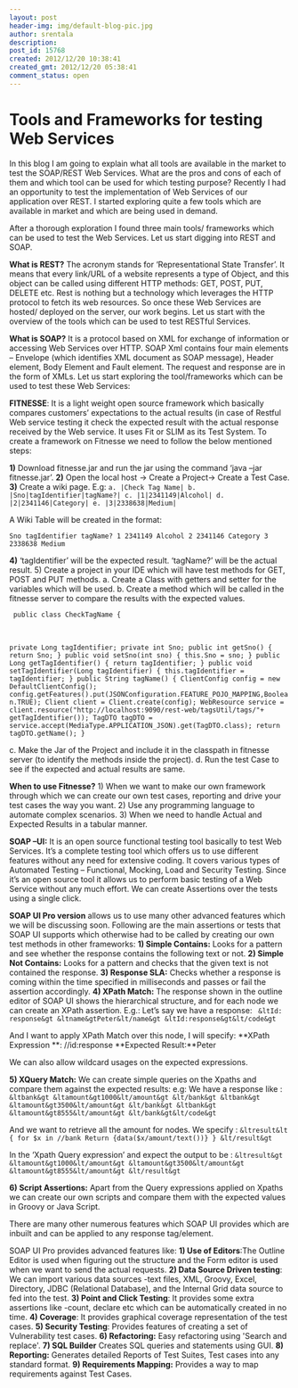 ```yaml
---
layout: post
header-img: img/default-blog-pic.jpg
author: srentala
description: 
post_id: 15768
created: 2012/12/20 10:38:41
created_gmt: 2012/12/20 05:38:41
comment_status: open
---
```


# Tools and Frameworks for testing Web Services

In this blog I am going to explain what all tools are available in the market to test the SOAP/REST Web Services. What are the pros and cons of each of them and which tool can be used for which testing purpose? Recently I had an opportunity to test the implementation of Web Services of our application over REST. I started exploring quite a few tools which are available in market and which are being used in demand.

After a thorough exploration I found three main tools/ frameworks which can be used to test the Web Services. Let us start digging into REST and SOAP.

**What is REST?** The acronym stands for ‘Representational State Transfer’. It means that every link/URL of a website represents a type of Object, and this object can be called using different HTTP methods: GET, POST, PUT, DELETE etc. Rest is nothing but a technology which leverages the HTTP protocol to fetch its web resources. So once these Web Services are hosted/ deployed on the server, our work begins. Let us start with the overview of the tools which can be used to test RESTful Services. 

**What is SOAP?** It is a protocol based on XML for exchange of information or accessing Web Services over HTTP. SOAP Xml contains four main elements – Envelope (which identifies XML document as SOAP message), Header element, Body Element and Fault element. The request and response are in the form of XMLs. Let us start exploring the tool/frameworks which can be used to test these Web Services:

**FITNESSE**: It is a light weight open source framework which basically compares customers’ expectations to the actual results (in case of Restful Web service testing it check the expected result with the actual response received by the Web service. It uses Fit or SLIM as its Test System. To create a framework on Fitnesse we need to follow the below mentioned steps:

**1)** Download fitnesse.jar and run the jar using the command ‘java –jar fitnesse.jar’. **2)** Open the local host -> Create a Project-> Create a Test Case. **3)** Create a wiki page. E.g: `a. |Check Tag Name| b. |Sno|tagIdentifier|tagName?| c. |1|2341149|Alcohol| d. |2|2341146|Category| e. |3|2338638|Medium|`

A Wiki Table will be created in the format:

`Sno tagIdentifier tagName? 1 2341149 Alcohol 2 2341146 Category 3 2338638 Medium`

**4)** ‘tagIdentifier’ will be the expected result. ‘tagName?’ will be the actual result. 5) Create a project in your IDE which will have test methods for GET, POST and PUT methods. a. Create a Class with getters and setter for the variables which will be used. b. Create a method which will be called in the fitnesse server to compare the results with the expected values.

` public class CheckTagName {`

 

` private Long tagIdentifier; private int Sno; public int getSno() { return Sno; } public void setSno(int sno) { this.Sno = sno; } public Long getTagIdentifier() { return tagIdentifier; } public void setTagIdentifier(Long tagIdentifier) { this.tagIdentifier = tagIdentifier; } public String tagName() { ClientConfig config = new DefaultClientConfig(); config.getFeatures().put(JSONConfiguration.FEATURE_POJO_MAPPING,Boolean.TRUE); Client client = Client.create(config); WebResource service = client.resource("http://localhost:9090/rest-web/tagsUtil/tags/"+ getTagIdentifier()); TagDTO tagDTO = service.accept(MediaType.APPLICATION_JSON).get(TagDTO.class); return tagDTO.getName(); } `

c. Make the Jar of the Project and include it in the classpath in fitnesse server (to identify the methods inside the project). d. Run the test Case to see if the expected and actual results are same.

**When to use Fitnesse?** 1) When we want to make our own framework through which we can create our own test cases, reporting and drive your test cases the way you want. 2) Use any programming language to automate complex scenarios. 3) When we need to handle Actual and Expected Results in a tabular manner.

**SOAP –UI:** It is an open source functional testing tool basically to test Web Services. It’s a complete testing tool which offers us to use different features without any need for extensive coding. It covers various types of Automated Testing – Functional, Mocking, Load and Security Testing. Since it’s an open source tool it allows us to perform basic testing of a Web Service without any much effort. We can create Assertions over the tests using a single click.

**SOAP UI Pro version** allows us to use many other advanced features which we will be discussing soon. Following are the main assertions or tests that SOAP UI supports which otherwise had to be called by creating our own test methods in other frameworks: **1) Simple Contains:** Looks for a pattern and see whether the response contains the following text or not. **2) Simple Not Contains:** Looks for a pattern and checks that the given text is not contained the response. **3) Response SLA:** Checks whether a response is coming within the time specified in milliseconds and passes or fail the assertion accordingly. **4) XPath Match:** The response shown in the outline editor of SOAP UI shows the hierarchical structure, and for each node we can create an XPath assertion. E.g.: Let’s say we have a response: ` &ltId: response&gt &ltname&gtPeter&lt/name&gt &ltId:response&gt&lt/code&gt`

And I want to apply XPath Match over this node, I will specify: **XPath Expression **: //id:response **Expected Result:**Peter

We can also allow wildcard usages on the expected expressions.

**5) XQuery Match:** We can create simple queries on the Xpaths and compare them against the expected results: e.g: We have a response like : ` &ltbank&gt &ltamount&gt1000&lt/amount&gt &lt/bank&gt &ltbank&gt &ltamount&gt3500&lt/amount&gt &lt/bank&gt &ltbank&gt &ltamount&gt8555&lt/amount&gt &lt/bank&gt&lt/code&gt`

And we want to retrieve all the amount for nodes. We specify : ` &ltresult&lt { for $x in //bank Return {data($x/amount/text())} } &lt/result&gt `

In the ‘Xpath Query expression’ and expect the output to be : ` &ltresult&gt &ltamount&gt1000&lt/amount&gt &ltamount&gt3500&lt/amount&gt &ltamount&gt8555&lt/amount&gt &lt/result&gt `

**6) Script Assertions:** Apart from the Query expressions applied on Xpaths we can create our own scripts and compare them with the expected values in Groovy or Java Script.

There are many other numerous features which SOAP UI provides which are inbuilt and can be applied to any response tag/element.

SOAP UI Pro provides advanced features like: **1) Use of Editors**:The Outline Editor is used when figuring out the structure and the Form editor is used when we want to send the actual requests. **2) Data Source Driven testing**: We can import various data sources -text files, XML, Groovy, Excel, Directory, JDBC (Relational Database), and the Internal Grid data source to fed into the test. **3) Point and Click Testing**: It provides some extra assertions like -count, declare etc which can be automatically created in no time. **4) Coverage**: It provides graphical coverage representation of the test cases. **5) Security Testing**: Provides features of creating a set of Vulnerability test cases. **6) Refactoring:** Easy refactoring using 'Search and replace'. **7) SQL Builder** Creates SQL queries and statements using GUI. **8) Reporting:** Generates detailed Reports of Test Suites, Test cases into any standard format. **9) Requirements Mapping:** Provides a way to map requirements against Test Cases.